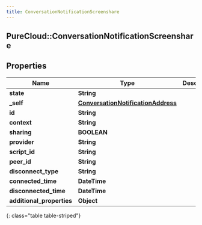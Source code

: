 ```yaml
---
title: ConversationNotificationScreenshare
---
```

## PureCloud::ConversationNotificationScreenshare

## Properties

|Name | Type | Description | Notes|
|------------ | ------------- | ------------- | -------------|
| **state** | **String** |  | [optional] |
| **_self** | [**ConversationNotificationAddress**](ConversationNotificationAddress.html) |  | [optional] |
| **id** | **String** |  | [optional] |
| **context** | **String** |  | [optional] |
| **sharing** | **BOOLEAN** |  | [optional] |
| **provider** | **String** |  | [optional] |
| **script_id** | **String** |  | [optional] |
| **peer_id** | **String** |  | [optional] |
| **disconnect_type** | **String** |  | [optional] |
| **connected_time** | **DateTime** |  | [optional] |
| **disconnected_time** | **DateTime** |  | [optional] |
| **additional_properties** | **Object** |  | [optional] |
{: class="table table-striped"}


